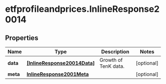 # etfprofileandprices.InlineResponse20014

## Properties

Name | Type | Description | Notes
------------ | ------------- | ------------- | -------------
**data** | [**[InlineResponse20014Data]**](InlineResponse20014Data.md) | Growth of TenK data. | [optional] 
**meta** | [**InlineResponse2001Meta**](InlineResponse2001Meta.md) |  | [optional] 


